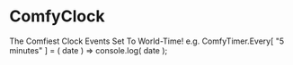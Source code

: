 # ComfyClock
The Comfiest Clock Events Set To World-Time! e.g. ComfyTimer.Every[ "5 minutes" ] = ( date ) => console.log( date );
